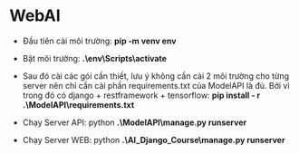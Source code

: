 # WebAI
- Đầu tiên cài môi trường:  **pip -m venv env**

- Bật môi trường: **.\env\Scripts\activate**

- Sau đó cài các gói cần thiết, lưu ý không cần cài 2 môi trường cho từng server nên chỉ cần cài phần requirements.txt của ModelAPI là đủ.
Bởi vì trong đó có django + restframework + tensorflow: **pip install - r .\ModelAPI\requirements.txt**

- Chạy Server API:  python **.\ModelAPI\manage.py runserver**

- Chạy Server WEB:  python **.\AI_Django_Course\manage.py runserver**
